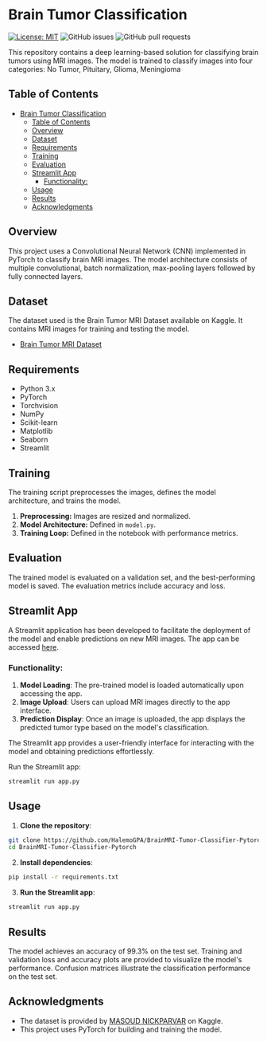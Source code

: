 
# Brain Tumor Classification
[![License: MIT](https://img.shields.io/badge/License-MIT-yellow.svg)](https://opensource.org/licenses/MIT)
![GitHub issues](https://img.shields.io/github/issues/HalemoGPA/BrainMRI-Tumor-Classifier-Pytorch)
![GitHub pull requests](https://img.shields.io/github/issues-pr/HalemoGPA/BrainMRI-Tumor-Classifier-Pytorch)

This repository contains a deep learning-based solution for classifying brain tumors using MRI images. The model is trained to classify images into four categories: No Tumor, Pituitary, Glioma, Meningioma

## Table of Contents
- [Brain Tumor Classification](#brain-tumor-classification)
  - [Table of Contents](#table-of-contents)
  - [Overview](#overview)
  - [Dataset](#dataset)
  - [Requirements](#requirements)
  - [Training](#training)
  - [Evaluation](#evaluation)
  - [Streamlit App](#streamlit-app)
    - [Functionality:](#functionality)
  - [Usage](#usage)
  - [Results](#results)
  - [Acknowledgments](#acknowledgments)

## Overview
This project uses a Convolutional Neural Network (CNN) implemented in PyTorch to classify brain MRI images. The model architecture consists of multiple convolutional, batch normalization, max-pooling layers followed by fully connected layers.

## Dataset
The dataset used is the Brain Tumor MRI Dataset available on Kaggle. It contains MRI images for training and testing the model.

- [Brain Tumor MRI Dataset](https://www.kaggle.com/datasets/masoudnickparvar/brain-tumor-mri-dataset)

## Requirements
- Python 3.x
- PyTorch
- Torchvision
- NumPy
- Scikit-learn
- Matplotlib
- Seaborn
- Streamlit


## Training
The training script preprocesses the images, defines the model architecture, and trains the model.

1. **Preprocessing:** Images are resized and normalized.
2. **Model Architecture:** Defined in `model.py`.
3. **Training Loop:** Defined in the notebook with performance metrics.



## Evaluation
The trained model is evaluated on a validation set, and the best-performing model is saved. The evaluation metrics include accuracy and loss.



## Streamlit App

A Streamlit application has been developed to facilitate the deployment of the model and enable predictions on new MRI images. The app can be accessed [here](https://st.brainmri.com).

### Functionality:

1. **Model Loading**: The pre-trained model is loaded automatically upon accessing the app.
2. **Image Upload**: Users can upload MRI images directly to the app interface.
3. **Prediction Display**: Once an image is uploaded, the app displays the predicted tumor type based on the model's classification.

The Streamlit app provides a user-friendly interface for interacting with the model and obtaining predictions effortlessly.

Run the Streamlit app:
```sh
streamlit run app.py
```

## Usage
1. **Clone the repository**:
```sh
git clone https://github.com/HalemoGPA/BrainMRI-Tumor-Classifier-Pytorch.git
cd BrainMRI-Tumor-Classifier-Pytorch
```
2. **Install dependencies**:
```sh
pip install -r requirements.txt
```

3. **Run the Streamlit app**:
```sh
streamlit run app.py
```


## Results
The model achieves an accuracy of 99.3% on the test set. Training and validation loss and accuracy plots are provided to visualize the model's performance. Confusion matrices illustrate the classification performance on the test set.

## Acknowledgments
- The dataset is provided by [MASOUD NICKPARVAR](https://www.kaggle.com/datasets/masoudnickparvar/brain-tumor-mri-dataset) on Kaggle.
- This project uses PyTorch for building and training the model.


